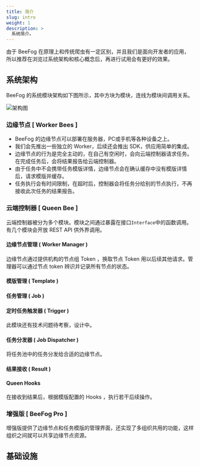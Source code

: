 ```yaml
---
title: 简介
slug: intro
weight: 1
description: >
  系统简介。
---
```


由于 BeeFog 在原理上和传统爬虫有一定区别，并且我们是面向开发者的应用，
所以推荐在浏览过系统架构和核心概念后，再进行试用会有更好的效果。

## 系统架构

BeeFog 的系统模块架构如下图所示，其中方块为模块，连线为模块间调用关系。

![架构图](/images/modules.jpg)

### 边缘节点 [ Worker Bees ]

- BeeFog 的边缘节点可以部署在服务器，PC或手机等各种设备之上。
- 我们会先推出一些独立的 Worker，后续还会推出 SDK，供应用简单的集成。
- 边缘节点的行为是完全主动的，在自己有空闲时，会向云端控制器请求任务。在完成任务后，会将结果报告给云端控制器。
- 由于任务中不会携带任务模版详情，边缘节点会在确认缓存中没有模版详情后，请求模版并缓存。
- 任务执行会有时间限制，在超时后，控制器会将任务分给别的节点执行，不再接收此次任务的结果报告。

### 云端控制器 [ Queen Bee ]

云端控制器被分为多个模块。模块之间通过暴露在接口`Interface`中的函数调用。有几个模块会开放 REST API 供外界调用。

#### 边缘节点管理 ( Worker Manager )

边缘节点通过提供机构的节点组 Token ，换取节点 Token 用以后续其他请求。管理器可以通过节点 token 辨识并记录所有节点的状态。

#### 模版管理 ( Template )

#### 任务管理 ( Job )

#### 定时任务触发器 ( Trigger )

此模块还有技术问题待考察，设计中。

#### 任务分发器 ( Job Dispatcher )
将任务池中的任务分发给合适的边缘节点。

#### 结果接收 ( Result )

#### Queen Hooks
在接收到结果后，根据模版配置的 Hooks ，执行若干后续操作。

### 增强版 [ BeeFog Pro ]

增强版提供了边缘节点和任务模版的管理界面，还实现了多组织共用的功能，这样组织之间就可以共享边缘节点资源。

## 基础设施

